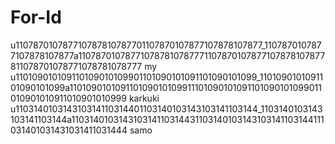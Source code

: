 # For-Id
u110787010787710787810787701107870107877107878107877_1107870107877107878107877a110787010787710787810787771107870107877107878107877811078701078771078781078777 my
u110109010109110109010109901101090101091101090101099_1101090101091101090101099a110109010109110109010109911101090101091101090101099011010901010911010901010999 karkuki
u110314010314310314110314401103140103143103141103144_1103140103143103141103144a110314010314310314110314431103140103143103141103144111031401031431031411031444 samo

